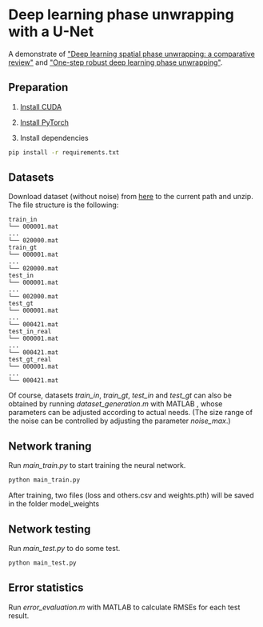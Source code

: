 # Deep learning phase unwrapping with a U-Net
A demonstrate of ["Deep learning spatial phase unwrapping: a comparative review"](https://doi.org/10.1117/1.APN.1.1.014001) and ["One-step robust deep learning phase unwrapping"](https://doi.org/10.1364/OE.27.015100).


## Preparation
1. [Install CUDA](https://developer.nvidia.com/cuda-downloads)

2. [Install PyTorch](https://pytorch.org/get-started/locally/)

3. Install dependencies
```bash
pip install -r requirements.txt
```

## Datasets
Download dataset (without noise) from [here](https://figshare.com/s/685e972475221aa3b4c4) to the current path and unzip. The file structure is the following:
```
train_in
└── 000001.mat
...
└── 020000.mat
train_gt
└── 000001.mat
...
└── 020000.mat
test_in
└── 000001.mat
...
└── 002000.mat
test_gt
└── 000001.mat
...
└── 000421.mat
test_in_real
└── 000001.mat
...
└── 000421.mat
test_gt_real
└── 000001.mat
...
└── 000421.mat
```

Of course, datasets _train_in_, _train_gt_, _test_in_ and _test_gt_ can also be obtained by running _dataset_generation.m_ with MATLAB , whose parameters can be adjusted according to actual needs. (The size range of the noise can be controlled by adjusting the parameter _noise_max_.)

## Network traning
Run _main_train.py_ to start training the neural network.
```sh
python main_train.py
```
After training, two files (loss and others.csv and weights.pth) will be saved in the folder model_weights

## Network testing
Run _main_test.py_ to do some test.
```sh
python main_test.py
```

## Error statistics
Run _error_evaluation.m_ with MATLAB to calculate RMSEs for each test result.

